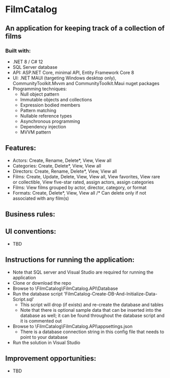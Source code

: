 # FilmCatalog

## An application for keeping track of a collection of films

### Built with:
- .NET 8 / C# 12
- SQL Server database
- API: ASP.NET Core, minimal API, Entity Framework Core 8
- UI: .NET MAUI (targeting Windows desktop only), CommunityToolkit.Mvvm and CommunityToolkit.Maui nuget packages
- Programming techniques:
	- Null object pattern
	- Immutable objects and collections
	- Expression bodied members
	- Pattern matching
	- Nullable reference types
	- Asynchronous programming
	- Dependency injection
	- MVVM pattern

## Features:
- Actors: Create, Rename, Delete*, View, View all
- Categories: Create, Delete*, View, View all
- Directors: Create, Rename, Delete*, View, View all
- Films: Create, Update, Delete, View, View all, View favorites, View rare or collectible, View five-star rated, assign actors, assign categories
- Films: View films grouped by actor, director, category, or format
- Formats: Create, Delete*, View, View all
/* Can delete only if not associated with any film(s)

## Business rules:
## UI conventions:
- TBD

## Instructions for running the application:
- Note that SQL server and Visual Studio are required for running the application
- Clone or download the repo
- Browse to \FilmCatalog\FilmCatalog.API\Database
- Run the database script 'FilmCatalog-Create-DB-And-Initialize-Data-Script.sql'
	- This script will drop (if exists) and re-create the database and tables
	- Note that there is optional sample data that can be inserted into the database as well; it can be found throughout the database script and it is commented out
- Browse to \FilmCatalog\FilmCatalog.API\appsettings.json
	- There is a database connection string in this config file that needs to point to your database
- Run the solution in Visual Studio

## Improvement opportunities:
- TBD
